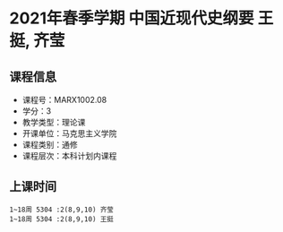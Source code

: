 # 2021年春季学期 中国近现代史纲要 王挺, 齐莹






## 课程信息

- 课程号：MARX1002.08
- 学分：3
- 教学类型：理论课
- 开课单位：马克思主义学院
- 课程类别：通修
- 课程层次：本科计划内课程

## 上课时间

```
1~18周 5304 :2(8,9,10) 齐莹
1~18周 5304 :2(8,9,10) 王挺
```

